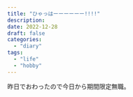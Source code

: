 ```yaml
---
title: "ひゃっはーーーーーー!!!!"
description:
date: 2022-12-28
draft: false
categories:
  - "diary"
tags:
  - "life"
  - "hobby"
---
```


昨日でおわったので今日から期間限定無職。
